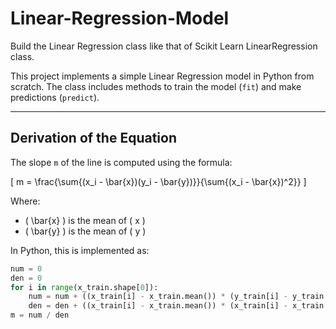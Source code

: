 # Linear-Regression-Model
Build the Linear Regression class like that of Scikit Learn LinearRegression class.

This project implements a simple Linear Regression model in Python from scratch. The class includes methods to train the model (`fit`) and make predictions (`predict`).

---

## Derivation of the Equation

The slope `m` of the line is computed using the formula:

\[
m = \frac{\sum{(x_i - \bar{x})(y_i - \bar{y})}}{\sum{(x_i - \bar{x})^2}}
\]

Where:
- \( \bar{x} \) is the mean of \( x \)
- \( \bar{y} \) is the mean of \( y \)

In Python, this is implemented as:
```python
num = 0
den = 0
for i in range(x_train.shape[0]):
    num = num + ((x_train[i] - x_train.mean()) * (y_train[i] - y_train.mean()))
    den = den + ((x_train[i] - x_train.mean()) * (x_train[i] - x_train.mean()))
m = num / den
